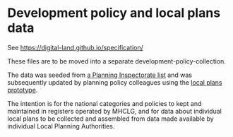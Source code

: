 # Development policy and local plans data

See https://digital-land.github.io/specification/

These files are to be moved into a separate development-policy-collection.

The data was seeded from
[a Planning Inspectorate list](https://assets.publishing.service.gov.uk/government/uploads/system/uploads/attachment_data/file/777040/LPA_Strategic_Plan_Progress_-_1_February_2019._GOV.UK.pdf) and was subsequently updated by planning policy colleagues using the [local plans prototype](https://local-plans-prototype.herokuapp.com/local-plans).

The intention is for the national categories and policies to kept and maintained in registers operated by MHCLG, and for data about individual local plans to be collected and assembled from data made available by individual Local Planning Authorities.
